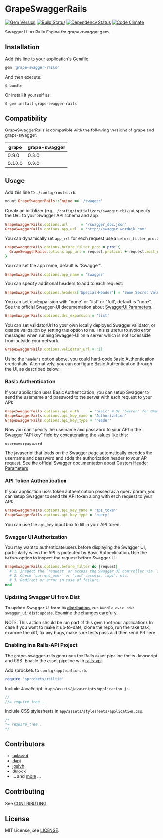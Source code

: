 # GrapeSwaggerRails

[![Gem Version](https://badge.fury.io/rb/grape-swagger-rails.svg)](http://badge.fury.io/rb/grape-swagger-rails)
[![Build Status](https://travis-ci.org/ruby-grape/grape-swagger-rails.svg)](https://travis-ci.org/ruby-grape/grape-swagger-rails)
[![Dependency Status](https://gemnasium.com/ruby-grape/grape-swagger-rails.svg)](https://gemnasium.com/ruby-grape/grape-swagger-rails)
[![Code Climate](https://codeclimate.com/github/ruby-grape/grape-swagger-rails/badges/gpa.svg)](https://codeclimate.com/github/ruby-grape/grape-swagger-rails)

Swagger UI as Rails Engine for grape-swagger gem.

## Installation

Add this line to your application's Gemfile:

```ruby
gem 'grape-swagger-rails'
```

And then execute:

    $ bundle

Or install it yourself as:

    $ gem install grape-swagger-rails

## Compatibility

GrapeSwaggerRails is compatible with the following versions of grape and grape-swagger.

grape  | grape-swagger
-------|--------------
0.9.0  | 0.8.0
0.10.0 | 0.9.0

## Usage

Add this line to `./config/routes.rb`:

```ruby
mount GrapeSwaggerRails::Engine => '/swagger'
```

Create an initializer (e.g. `./config/initializers/swagger.rb`) and specify the URL to your Swagger API schema and app:

```ruby
GrapeSwaggerRails.options.url      = '/swagger_doc.json'
GrapeSwaggerRails.options.app_url  = 'http://swagger.wordnik.com'
``````

You can dynamically set `app_url` for each request use a `before_filter_proc`:

```ruby
GrapeSwaggerRails.options.before_filter_proc = proc {
  GrapeSwaggerRails.options.app_url = request.protocol + request.host_with_port
}
```

You can set the app name, default is "Swagger".

``` ruby
GrapeSwaggerRails.options.app_name = 'Swagger'
```

You can specify additional headers to add to each request:

```ruby
GrapeSwaggerRails.options.headers['Special-Header'] = 'Some Secret Value'
```

You can set docExpansion with "none" or "list" or "full", default is "none".
See the official Swagger-UI documentation about [SwaggerUi Parameters](https://github.com/swagger-api/swagger-ui#parameters).

```ruby
GrapeSwaggerRails.options.doc_expansion = 'list'
```

You can set validatorUrl to your own locally deployed Swagger validator, or disable validation by setting this option to nil.
This is useful to avoid error messages when running Swagger-UI on a server which is not accessible from outside your network.

```ruby
GrapeSwaggerRails.options.validator_url = nil
```

Using the `headers` option above, you could hard-code Basic Authentication credentials.
Alternatively, you can configure Basic Authentication through the UI, as described below.

### Basic Authentication

If your application uses Basic Authentication, you can setup Swagger to send the username and password to the server with each request to your API:

```ruby
GrapeSwaggerRails.options.api_auth     = 'basic' # Or 'bearer' for OAuth
GrapeSwaggerRails.options.api_key_name = 'Authorization'
GrapeSwaggerRails.options.api_key_type = 'header'
```

Now you can specify the username and password to your API in the Swagger "API key" field by concatenating the values like this:

    username:password

The javascript that loads on the Swagger page automatically encodes the username and password and adds the authorization header to your API request.
See the official Swagger documentation about [Custom Header Parameters](https://github.com/wordnik/swagger-ui#custom-header-parameters---for-basic-auth-etc)

### API Token Authentication

If your application uses token authentication passed as a query param, you can setup Swagger to send the API token along with each request to your API:

```ruby
GrapeSwaggerRails.options.api_key_name = 'api_token'
GrapeSwaggerRails.options.api_key_type = 'query'
```

You can use the ```api_key``` input box to fill in your API token.
### Swagger UI Authorization

You may want to authenticate users before displaying the Swagger UI, particularly when the API is protected by Basic Authentication.
Use the `before` option to inspect the request before Swagger UI:

```ruby
GrapeSwaggerRails.options.before_filter do |request|
  # 1. Inspect the `request` or access the Swagger UI controller via `self`.
  # 2. Check `current_user` or `can? :access, :api`, etc.
  # 3. Redirect or error in case of failure.
end
```

### Updating Swagger UI from Dist

To update Swagger UI from its [distribution](https://github.com/wordnik/swagger-ui), run `bundle exec rake swagger_ui:dist:update`. Examine the changes carefully.

NOTE: This action should be run part of this gem (not your application). In case if you want to
make it up-to-date, clone the repo, run the rake task, examine the diff, fix any bugs, make sure
tests pass and then send PR here.

### Enabling in a Rails-API Project

The grape-swagger-rails gem uses the Rails asset pipeline for its Javascript and CSS. Enable the asset pipeline with [rails-api](https://github.com/rails-api/rails-api).

Add sprockets to `config/application.rb`.

```ruby
require 'sprockets/railtie'
```

Include JavaScript in `app/assets/javascripts/application.js`.

```javascript
//
//= require_tree .
```

Include CSS stylesheets in `app/assets/stylesheets/application.css`.

```css
/*
*= require_tree .
*/
```

## Contributors

* [unloved](https://github.com/unloved)
* [dapi](https://github.com/dapi)
* [joelvh](https://github.com/joelvh)
* [dblock](https://github.com/dblock)
* ... and [more](https://github.com/ruby-grape/grape-swagger-rails/graphs/contributors) ...

## Contributing

See [CONTRIBUTING](CONTRIBUTING.md).

## License

MIT License, see [LICENSE](LICENSE.txt).
